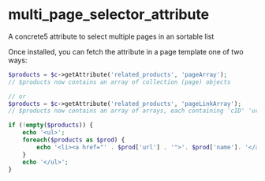 multi_page_selector_attribute
=============================

A concrete5 attribute to select multiple pages in an sortable list

Once installed, you can fetch the attribute in a page template one of two ways:

```php
$products = $c->getAttribute('related_products', 'pageArray');
// $products now contains an array of collection (page) objects

// or 
$products = $c->getAttribute('related_products', 'pageLinkArray');
// $products now contains an array of arrays, each containing 'cID' 'url', and 'name', meaning you can do:

if (!empty($products)) { 
    echo '<ul>';
    foreach($products as $prod) {
        echo '<li><a href="' . $prod['url'] . '">'. $prod['name']. '</a></li>';
    }
    echo '</ul>';
}
```
